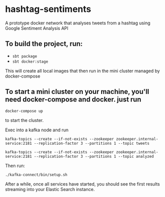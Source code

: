 # hashtag-sentiments
A prototype docker network that analyses tweets from a hashtag using Google Sentiment Analysis API

## To build the project, run:

- ```sbt package```
- ```sbt docker:stage```

This will create all local images that then run in the mini cluster managed by docker-compose

## To start a mini cluster on your machine, you'll need docker-compose and docker. just run

```docker-compose up```

to start the cluster.

Exec into a kafka node and run

```kafka-topics --create --if-not-exists --zookeeper zookeeper.internal-service:2181 --replication-factor 3 --partitions 1 --topic tweets```

```kafka-topics --create --if-not-exists --zookeeper zookeeper.internal-service:2181 --replication-factor 3 --partitions 1 --topic analyzed```

Then run:

```./kafka-connect/bin/setup.sh```

After a while, once all services have started, you should see the first results streaming into your Elastic Search instance.